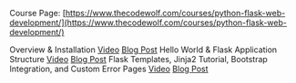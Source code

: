 Course Page: [https://www.thecodewolf.com/courses/python-flask-web-development/](https://www.thecodewolf.com/courses/python-flask-web-development/)

Overview & Installation
        [Video](https://youtu.be/Ty2qAlDsAxc)
        [Blog Post](https://www.thecodewolf.com/introduction-to-python-flask-web-development-overview-of-flask/)
    Hello World & Flask Application Structure
        [Video](https://youtu.be/OrTWfZpv0i0)
        [Blog Post](https://www.thecodewolf.com/python-flask-web-development-hello-world-flask-application-structure/)
    Flask Templates, Jinja2 Tutorial, Bootstrap Integration, and Custom Error Pages
        [Video](https://youtu.be/0M74EGmqWIY)
        [Blog Post](https://www.thecodewolf.com/python-flask-web-development-flask-templates-and-flask-bootstrap-integration/)
